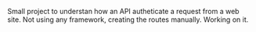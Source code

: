 Small project to understan how an API autheticate a request from a web site.
Not using any framework, creating the routes manually.
Working on it.
